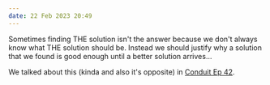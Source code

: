 ```yaml
---
date: 22 Feb 2023 20:49
---
```


Sometimes finding THE solution isn't the answer because we don't always know what THE solution should be. Instead we should justify why a solution that we found is good enough until a better solution arrives...

We talked about this (kinda and also it's opposite) in [Conduit Ep 42](https://relay.fm/conduit).
